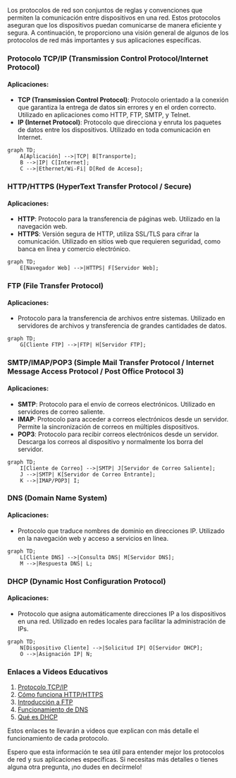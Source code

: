 Los protocolos de red son conjuntos de reglas y convenciones que permiten la comunicación entre dispositivos en una red. Estos protocolos aseguran que los dispositivos puedan comunicarse de manera eficiente y segura. A continuación, te proporciono una visión general de algunos de los protocolos de red más importantes y sus aplicaciones específicas.

### Protocolo TCP/IP (Transmission Control Protocol/Internet Protocol)

#### Aplicaciones:
- **TCP (Transmission Control Protocol)**: Protocolo orientado a la conexión que garantiza la entrega de datos sin errores y en el orden correcto. Utilizado en aplicaciones como HTTP, FTP, SMTP, y Telnet.
- **IP (Internet Protocol)**: Protocolo que direcciona y enruta los paquetes de datos entre los dispositivos. Utilizado en toda comunicación en Internet.

```mermaid
graph TD;
    A[Aplicación] -->|TCP| B[Transporte];
    B -->|IP| C[Internet];
    C -->|Ethernet/Wi-Fi| D[Red de Acceso];
```

### HTTP/HTTPS (HyperText Transfer Protocol / Secure)

#### Aplicaciones:
- **HTTP**: Protocolo para la transferencia de páginas web. Utilizado en la navegación web.
- **HTTPS**: Versión segura de HTTP, utiliza SSL/TLS para cifrar la comunicación. Utilizado en sitios web que requieren seguridad, como banca en línea y comercio electrónico.

```mermaid
graph TD;
    E[Navegador Web] -->|HTTPS| F[Servidor Web];
```

### FTP (File Transfer Protocol)

#### Aplicaciones:
- Protocolo para la transferencia de archivos entre sistemas. Utilizado en servidores de archivos y transferencia de grandes cantidades de datos.

```mermaid
graph TD;
    G[Cliente FTP] -->|FTP| H[Servidor FTP];
```

### SMTP/IMAP/POP3 (Simple Mail Transfer Protocol / Internet Message Access Protocol / Post Office Protocol 3)

#### Aplicaciones:
- **SMTP**: Protocolo para el envío de correos electrónicos. Utilizado en servidores de correo saliente.
- **IMAP**: Protocolo para acceder a correos electrónicos desde un servidor. Permite la sincronización de correos en múltiples dispositivos.
- **POP3**: Protocolo para recibir correos electrónicos desde un servidor. Descarga los correos al dispositivo y normalmente los borra del servidor.

```mermaid
graph TD;
    I[Cliente de Correo] -->|SMTP| J[Servidor de Correo Saliente];
    J -->|SMTP| K[Servidor de Correo Entrante];
    K -->|IMAP/POP3| I;
```

### DNS (Domain Name System)

#### Aplicaciones:
- Protocolo que traduce nombres de dominio en direcciones IP. Utilizado en la navegación web y acceso a servicios en línea.

```mermaid
graph TD;
    L[Cliente DNS] -->|Consulta DNS| M[Servidor DNS];
    M -->|Respuesta DNS| L;
```

### DHCP (Dynamic Host Configuration Protocol)

#### Aplicaciones:
- Protocolo que asigna automáticamente direcciones IP a los dispositivos en una red. Utilizado en redes locales para facilitar la administración de IPs.

```mermaid
graph TD;
    N[Dispositivo Cliente] -->|Solicitud IP| O[Servidor DHCP];
    O -->|Asignación IP| N;
```

### Enlaces a Videos Educativos

1. [Protocolo TCP/IP](https://www.youtube.com/watch?v=3QhU9jd03a0)
2. [Cómo funciona HTTP/HTTPS](https://www.youtube.com/watch?v=hExRDVZHhig)
3. [Introducción a FTP](https://www.youtube.com/watch?v=_E5zmOiEhcI)
4. [Funcionamiento de DNS](https://www.youtube.com/watch?v=mpQZVYPuDGU)
5. [Qué es DHCP](https://www.youtube.com/watch?v=hkDnRj1iKrA)

Estos enlaces te llevarán a videos que explican con más detalle el funcionamiento de cada protocolo.

Espero que esta información te sea útil para entender mejor los protocolos de red y sus aplicaciones específicas. Si necesitas más detalles o tienes alguna otra pregunta, ¡no dudes en decírmelo!
